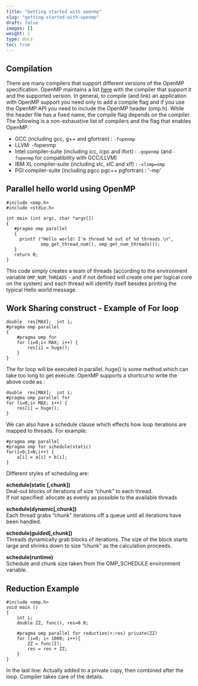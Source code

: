 ```yaml
---
title: "Getting started with openmp"
slug: "getting-started-with-openmp"
draft: false
images: []
weight: 1
type: docs
toc: true
---
```


## Compilation
There are many compilers that support different versions of the OpenMP specification. OpenMP maintains a list [here][1] with the compiler that support it and the supported version. In general, to compile (and link) an application with OpenMP support you need only to add a compile flag and if you use the OpenMP API you need to include the OpenMP header (omp.h). While the header file has a fixed name, the compile flag depends on the compiler. The following is a non-exhaustive list of compilers and the flag that enables OpenMP.

 - GCC (including gcc, g++ and gfortran) : `-fopenmp`
 - LLVM: -fopenmp
 - Intel compiler-suite (including icc, icpc and ifort) : `-qopenmp` (and `-fopenmp` for compatibility with GCC/LLVM)
 - IBM XL compiler-suite (including xlc, xlC and xlf) : `-xlsmp=omp`
 - PGI compiler-suite (including pgcc pgc++ pgfortran) : '-mp'

  [1]: http://openmp.org/wp/openmp-compilers "Supported OpenMP compilers and their OpenMP specs support"

## Parallel hello world using OpenMP
<!-- language-all: lang-c -->

    #include <omp.h>
    #include <stdio.h>

    int main (int argc, char *argv[])
    {
       #pragma omp parallel
       {
         printf ("Hello world! I'm thread %d out of %d threads.\n",
                 omp_get_thread_num(), omp_get_num_threads());
       }
       return 0;
    }

  This code simply creates a team of threads (according to the environment variable `OMP_NUM_THREADS` - and if not defined will create one per logical core on the system) and each thread will identify itself besides printing the typical Hello world message.

## Work Sharing construct - Example of For loop
    double  res[MAX];  int i;
    #pragma omp parallel 
    {    
        #pragma omp for
        for (i=0;i< MAX; i++) {
            res[i] = huge();
        } 
    }    

The for loop will be executed in parallel. huge() is some method which can take too long to get execute. OpenMP supports a shortcut to write the above code as :

    double  res[MAX];  int i;
    #pragma omp parallel for
    for (i=0;i< MAX; i++) {
        res[i] = huge();
    } 
 
We can also have a schedule clause which effects how loop iterations are mapped to threads. For example:

    #pragma omp parallel
    #pragma omp for schedule(static)
    for(i=0;I<N;i++) {
        a[i] = a[i] + b[i];
    }

Different styles of scheduling are:

**schedule(static [,chunk])**\
Deal-out blocks of iterations of size “chunk” to each thread.\
If not specified:  allocate as evenly as possible to the available threads

**schedule(dynamic[,chunk])**\
Each thread grabs “chunk” iterations off a queue until all iterations have been handled.

**schedule(guided[,chunk])**\
Threads dynamically grab blocks of iterations. The size of the block starts large and shrinks down to size “chunk” as the calculation proceeds.

**schedule(runtime)**\
Schedule and chunk size taken from the OMP_SCHEDULE environment variable.

## Reduction Example
    #include <omp.h>
    void main ()
    {     
        int i;       
        double ZZ, func(), res=0.0;
    
        #pragma omp parallel for reduction(+:res) private(ZZ) 
        for (i=0; i< 1000; i++){
            ZZ = func(I);
            res = res + ZZ; 
        }
    }
    
In the last line: Actually added to a private copy, then combined after the loop.  Compiler takes care of the details.


